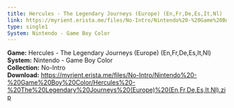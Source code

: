 ```yaml
---
title: Hercules - The Legendary Journeys (Europe) (En,Fr,De,Es,It,Nl)
link: https://myrient.erista.me/files/No-Intro/Nintendo%20-%20Game%20Boy%20Color/Hercules%20-%20The%20Legendary%20Journeys%20(Europe)%20(En,Fr,De,Es,It,Nl).zip
type: single1
System: Nintendo - Game Boy Color
---
```

<b>Game:</b> Hercules - The Legendary Journeys (Europe) (En,Fr,De,Es,It,Nl)<br>
<b>System:</b> Nintendo - Game Boy Color<br>
<b>Collection:</b> No-Intro<br>
<b>Download:</b> https://myrient.erista.me/files/No-Intro/Nintendo%20-%20Game%20Boy%20Color/Hercules%20-%20The%20Legendary%20Journeys%20(Europe)%20(En,Fr,De,Es,It,Nl).zip